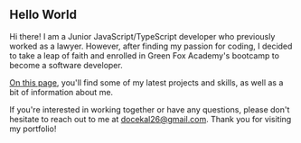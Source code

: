 ## Hello World

Hi there! I am a Junior JavaScript/TypeScript developer who previously worked as a lawyer. However, after finding my passion for coding, I decided to take a leap of faith and enrolled in Green Fox Academy's bootcamp to become a software developer.

[On this page](https://docekaja.github.io/), you'll find some of my latest projects and skills, as well as a bit of information about me.

If you're interested in working together or have any questions, please don't hesitate to reach out to me at [docekal26@gmail.com](mailto:docekal26@gmail.com?subject=[GitHub]). Thank you for visiting my portfolio!

